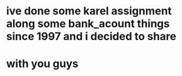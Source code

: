 # ive done some karel assignment along some bank_acount things since 1997 and i decided to share
# with you guys

